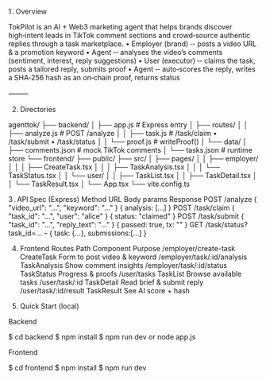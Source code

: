 1 . Overview

TokPilot is an AI + Web3 marketing agent that helps brands discover high‑intent leads in TikTok comment sections and crowd‑source authentic replies through a task marketplace.
	•	Employer (brand) ‑‑ posts a video URL & a promotion keyword
	•	Agent ‑‑ analyses the video’s comments (sentiment, interest, reply suggestions)
	•	User (executor) ‑‑ claims the task, posts a tailored reply, submits proof
	•	Agent ‑‑ auto‑scores the reply, writes a SHA‑256 hash as an on‑chain proof, returns status

⸻

2. Directories

agenttok/
├── backend/
│   ├── app.js              # Express entry
│   ├── routes/
│   │   ├── analyze.js      # POST /analyze
│   │   ├── task.js         # /task/claim • /task/submit • /task/status
│   │   └── proof.js        # writeProof()
│   └── data/
│       ├── comments.json   # mock TikTok comments
│       └── tasks.json      # runtime store
└── frontend/
    ├── public/
    ├── src/
    │   ├── pages/
    │   │   ├── employer/
    │   │   │   ├── CreateTask.tsx
    │   │   │   ├── TaskAnalysis.tsx
    │   │   │   └── TaskStatus.tsx
    │   │   └── user/
    │   │       ├── TaskList.tsx
    │   │       ├── TaskDetail.tsx
    │   │       └── TaskResult.tsx
    │   └── App.tsx
    └── vite.config.ts

3 . API Spec (Express)
Method
URL
Body params
Response
POST
/analyze
{ "video_url": "...", "keyword": "..." }
{ analysis: [...] }
POST
/task/claim
{ "task_id": "...", "user": "alice" }
{ status: "claimed" }
POST
/task/submit
{ "task_id": "...", "reply_text": "..." }
{ passed: true, tx: "<hash>" }
GET
/task/status?task_id=...
–
{ task: {...}, submissions:[...] }

4. Frontend Routes
Path
Component
Purpose
/employer/create-task
CreateTask
Form to post video & keyword
/employer/task/:id/analysis
TaskAnalysis
Show comment insights
/employer/task/:id/status
TaskStatus
Progress & proofs
/user/tasks
TaskList
Browse available tasks
/user/task/:id
TaskDetail
Read brief & submit reply
/user/task/:id/result
TaskResult
See AI score + hash

5. Quick Start (local)

Backend

$ cd backend
$ npm install
$ npm run dev or node app.js

Frontend

$ cd frontend
$ npm install
$ npm run dev
